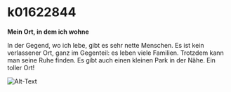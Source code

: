 # k01622844
**Mein Ort, in dem ich wohne**

In der Gegend, wo ich lebe, gibt es sehr nette Menschen. 
Es ist kein verlassener Ort, ganz im Gegenteil: es leben viele Familien.
Trotzdem kann man seine Ruhe finden.
Es gibt auch einen kleinen Park in der Nähe.
Ein toller Ort!

![Alt-Text](/Users/Pargan/Documents/GitHub/k01622844/IMG_20181123_223847_287.jpg)
